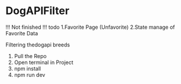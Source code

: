 # DogAPIFilter
!!! Not finished !!! 
todo
1.Favorite Page (Unfavorite)
2.State manage of Favorite Data 
      
Filtering thedogapi breeds

1. Pull the Repo
2. Open terminal in Project 
3. npm install
4. npm run dev

